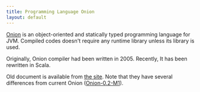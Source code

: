 ```yaml
---
title: Programming Language Onion
layout: default
---
```


[Onion](https://github.com/onion-lang/onion) is an object-oriented and statically typed
programming language for JVM.  Compiled codes doesn't require any runtime library unless
its library is used.

Originally, Onion compiler had been written in 2005.  Recently, It has been rewritten in 
Scala.

Old document is available from [the site](http://sourceforge.jp/projects/onion-language/howto/usage "Old document").
Note that they have several differences from current Onion ([Onion-0.2-M1](http://onionlang.github.com/onion/downloads/onion-0.2-M1.zip "Onion 0.2 M1")).
